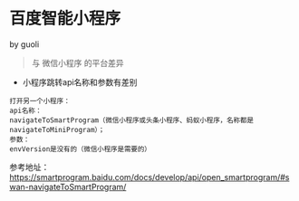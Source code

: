 # 百度智能小程序 
by guoli

> 与 微信小程序 的平台差异

* 小程序跳转api名称和参数有差别

```angular2html
打开另一个小程序：
api名称：
navigateToSmartProgram（微信小程序或头条小程序、蚂蚁小程序，名称都是navigateToMiniProgram）；
参数：
envVersion是没有的（微信小程序是需要的）

```
参考地址：
https://smartprogram.baidu.com/docs/develop/api/open_smartprogram/#swan-navigateToSmartProgram/

